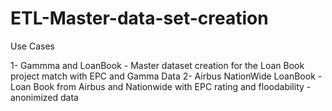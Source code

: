 # ETL-Master-data-set-creation

 Use Cases

   1- Gammma and LoanBook - Master dataset creation for the Loan Book project match with EPC and Gamma Data
   2- Airbus NationWide LoanBook - Loan Book from Airbus and Nationwide with EPC rating and floodability - anonimized data
